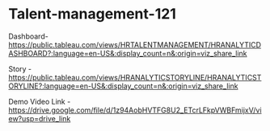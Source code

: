# Talent-management-121

Dashboard- https://public.tableau.com/views/HRTALENTMANAGEMENT/HRANALYTICDASHBOARD?:language=en-US&:display_count=n&:origin=viz_share_link

Story - https://public.tableau.com/views/HRANALYTICSTORYLINE/HRANALYTICSTORYLINE?:language=en-US&:display_count=n&:origin=viz_share_link

Demo Video Link - https://drive.google.com/file/d/1z94AobHVTFG8U2_ETcrLFkpVWBFmijxV/view?usp=drive_link
